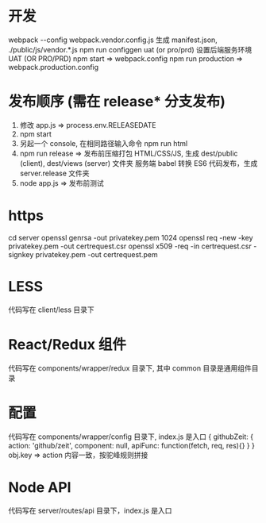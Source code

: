 # 开发 
webpack --config webpack.vendor.config.js  生成 manifest.json, ./public/js/vendor.*.js
npm run configgen uat (or pro/prd) 设置后端服务环境 UAT (OR PRO/PRD)
npm start => webpack.config
npm run production => webpack.production.config


# 发布顺序 (需在 release* 分支发布)
1. 修改 app.js => process.env.RELEASEDATE 
2. npm start
3. 另起一个 console, 在相同路径输入命令 npm run html
4. npm run release => 
     发布前压缩打包 HTML/CSS/JS, 生成 dest/public (client), dest/views (server) 文件夹
     服务端 babel 转换 ES6 代码发布，生成 server.release 文件夹
5. node app.js => 发布前测试
   

# https
cd server
openssl genrsa -out privatekey.pem 1024
openssl req -new -key privatekey.pem -out certrequest.csr 
openssl x509 -req -in certrequest.csr -signkey privatekey.pem -out certrequest.pem

# LESS
代码写在 client/less 目录下

# React/Redux 组件
代码写在 components/wrapper/redux 目录下, 其中 common 目录是通用组件目录

# 配置
代码写在 components/wrapper/config 目录下, index.js 是入口
{ githubZeit: { action: 'github/zeit', component: null, apiFunc: function(fetch, req, res){} } }
obj.key => action 内容一致，按驼峰规则拼接

# Node API
代码写在 server/routes/api 目录下，index.js 是入口


    
